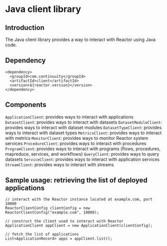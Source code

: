 # Java client library

## Introduction

The Java client library provides a way to interact with Reactor using Java code.

## Dependency

```
<dependency>
  <groupId>com.continuuity</groupId>
  <artifactId>client</artifactId>
  <version>${reactor.version}</version>
</dependency>
```

## Components

`ApplicationClient`: provides ways to interact with applications
`DatasetClient`: provides ways to interact with datasets
`DatasetModuleClient`: provides ways to interact with dataset modules
`DatasetTypeClient`: provides ways to interact with dataset types
`MetricsClient`: provides ways to interact with metrics
`MonitorClient`: provides ways to monitor Reactor system services
`ProcedureClient`: provides ways to interact with procedures
`ProgramClient`: provides ways to interact with programs (flows, procedures, mapreduce, services, and workflows)
`QueryClient`: provides ways to query datasets
`ServiceClient`: provides ways to interact with application services
`StreamClient`: provides ways to interact with streams

## Sample usage: retrieving the list of deployed applications

```
// interact with the Reactor instance located at example.com, port 10000
ReactorClientConfig clientConfig = new ReactorClientConfig("example.com", 10000);

// construct the client used to interact with Reactor
ApplicationClient appClient = new ApplicationClient(clientConfig);

// fetch the list of applications
List<ApplicationRecord> apps = appClient.list();
```
